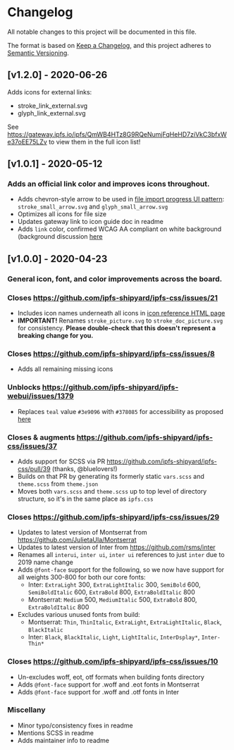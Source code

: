 # Changelog
All notable changes to this project will be documented in this file.

The format is based on [Keep a Changelog](https://keepachangelog.com/en/1.0.0/),
and this project adheres to [Semantic Versioning](https://semver.org/spec/v2.0.0.html).

## [v1.2.0] - 2020-06-26
Adds icons for external links:
- stroke_link_external.svg
- glyph_link_external.svg

See https://gateway.ipfs.io/ipfs/QmWB4HTz8G9RQeNumjFqHeHD7ziVkC3bfxWe37oEE75LZv to view them in the full icon list!
## [v1.0.1] - 2020-05-12
### Adds an official link color and improves icons throughout.

- Adds chevron-style arrow to be used in [file import progress UI pattern](https://github.com/ipfs-shipyard/ipfs-webui/issues/1206): `stroke_small_arrow.svg` and `glyph_small_arrow.svg`
- Optimizes all icons for file size
- Updates gateway link to icon guide doc in readme
- Adds `link` color, confirmed WCAG AA compliant on white background (background discussion [here](https://github.com/ipfs/dir-index-html/pull/29#issuecomment-623767787)
## [v1.0.0] - 2020-04-23

### General icon, font, and color improvements across the board.

### Closes https://github.com/ipfs-shipyard/ipfs-css/issues/21
- Includes icon names underneath all icons in [icon reference HTML page](https://ipfs.io/ipfs/QmWwajTYvw7h9iJPz62diJnjMBo75V2d9t2bMBuFXmhcPo/)
- **IMPORTANT!** Renames `stroke_picture.svg` to `stroke_doc_picture.svg` for consistency. **Please double-check that this doesn't represent a breaking change for you.**

### Closes https://github.com/ipfs-shipyard/ipfs-css/issues/8
- Adds all remaining missing icons

### Unblocks https://github.com/ipfs-shipyard/ipfs-webui/issues/1379
- Replaces `teal` value `#3e9096` with `#378085` for accessibility as proposed [here](https://github.com/ipfs-shipyard/ipfs-webui/issues/1379#issuecomment-582457581)

### Closes & augments https://github.com/ipfs-shipyard/ipfs-css/issues/37 
- Adds support for SCSS via PR https://github.com/ipfs-shipyard/ipfs-css/pull/39 (thanks, @bluelovers!)
- Builds on that PR by generating its formerly static `vars.scss` and `theme.scss` from `theme.json`
- Moves both `vars.scss` and `theme.scss` up to top level of directory structure, so it's in the same place as `ipfs.css`

### Closes https://github.com/ipfs-shipyard/ipfs-css/issues/29
- Updates to latest version of Montserrat from https://github.com/JulietaUla/Montserrat 
- Updates to latest version of Inter from https://github.com/rsms/inter
- Renames all `interui`, `inter ui`, `inter ui` references to just `inter` due to 2019 name change
- Adds `@font-face` support for the following, so we now have support for all weights 300-800 for both our core fonts:
   - Inter: `ExtraLight` 300, `ExtraLightItalic` 300, `SemiBold` 600, `SemiBoldItalic` 600, `ExtraBold` 800, `ExtraBoldItalic` 800
   - Montserrat: `Medium` 500, `MediumItalic` 500, `ExtraBold` 800, `ExtraBoldItalic` 800
- Excludes various unused fonts from build:
   - Montserrat: `Thin`, `ThinItalic`, `ExtraLight`, `ExtraLightItalic`, `Black`, `BlackItalic`
   - Inter: `Black`, `BlackItalic`, `Light`, `LightItalic`, `InterDsplay*`, `Inter-Thin*`

### Closes https://github.com/ipfs-shipyard/ipfs-css/issues/10 
- Un-excludes woff, eot, otf formats when building fonts directory
- Adds `@font-face` support for .woff and .eot fonts in Montserrat
- Adds `@font-face` support for .woff and .otf fonts in Inter

### Miscellany
- Minor typo/consistency fixes in readme
- Mentions SCSS in readme
- Adds maintainer info to readme
